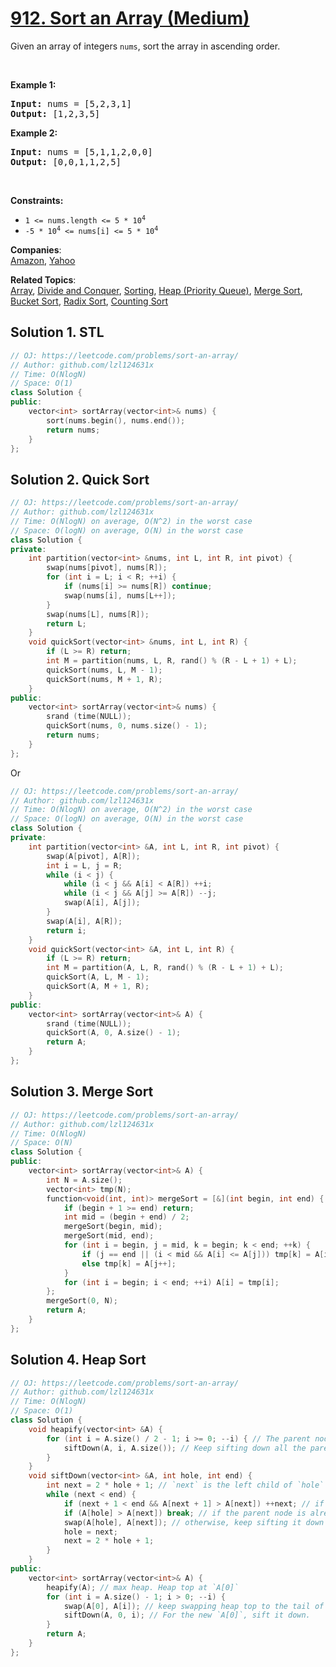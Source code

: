 # [912. Sort an Array (Medium)](https://leetcode.com/problems/sort-an-array/)

<p>Given an array of integers <code>nums</code>, sort the array in ascending order.</p>

<p>&nbsp;</p>
<p><strong>Example 1:</strong></p>
<pre><strong>Input:</strong> nums = [5,2,3,1]
<strong>Output:</strong> [1,2,3,5]
</pre><p><strong>Example 2:</strong></p>
<pre><strong>Input:</strong> nums = [5,1,1,2,0,0]
<strong>Output:</strong> [0,0,1,1,2,5]
</pre>
<p>&nbsp;</p>
<p><strong>Constraints:</strong></p>

<ul>
	<li><code>1 &lt;= nums.length &lt;= 5 * 10<sup>4</sup></code></li>
	<li><code>-5 * 10<sup>4</sup> &lt;= nums[i] &lt;= 5 * 10<sup>4</sup></code></li>
</ul>


**Companies**:  
[Amazon](https://leetcode.com/company/amazon), [Yahoo](https://leetcode.com/company/yahoo)

**Related Topics**:  
[Array](https://leetcode.com/tag/array/), [Divide and Conquer](https://leetcode.com/tag/divide-and-conquer/), [Sorting](https://leetcode.com/tag/sorting/), [Heap (Priority Queue)](https://leetcode.com/tag/heap-priority-queue/), [Merge Sort](https://leetcode.com/tag/merge-sort/), [Bucket Sort](https://leetcode.com/tag/bucket-sort/), [Radix Sort](https://leetcode.com/tag/radix-sort/), [Counting Sort](https://leetcode.com/tag/counting-sort/)

## Solution 1. STL

```cpp
// OJ: https://leetcode.com/problems/sort-an-array/
// Author: github.com/lzl124631x
// Time: O(NlogN)
// Space: O(1)
class Solution {
public:
    vector<int> sortArray(vector<int>& nums) {
        sort(nums.begin(), nums.end());
        return nums;
    }
};
```

## Solution 2. Quick Sort

```cpp
// OJ: https://leetcode.com/problems/sort-an-array/
// Author: github.com/lzl124631x
// Time: O(NlogN) on average, O(N^2) in the worst case
// Space: O(logN) on average, O(N) in the worst case
class Solution {
private:
    int partition(vector<int> &nums, int L, int R, int pivot) {
        swap(nums[pivot], nums[R]);
        for (int i = L; i < R; ++i) {
            if (nums[i] >= nums[R]) continue;
            swap(nums[i], nums[L++]);
        }
        swap(nums[L], nums[R]);
        return L;
    }
    void quickSort(vector<int> &nums, int L, int R) {
        if (L >= R) return;
        int M = partition(nums, L, R, rand() % (R - L + 1) + L);
        quickSort(nums, L, M - 1);
        quickSort(nums, M + 1, R);
    }
public:
    vector<int> sortArray(vector<int>& nums) {
        srand (time(NULL));
        quickSort(nums, 0, nums.size() - 1);
        return nums;
    }
};
```

Or

```cpp
// OJ: https://leetcode.com/problems/sort-an-array/
// Author: github.com/lzl124631x
// Time: O(NlogN) on average, O(N^2) in the worst case
// Space: O(logN) on average, O(N) in the worst case
class Solution {
private:
    int partition(vector<int> &A, int L, int R, int pivot) {
        swap(A[pivot], A[R]);
        int i = L, j = R;
        while (i < j) {
            while (i < j && A[i] < A[R]) ++i;
            while (i < j && A[j] >= A[R]) --j;
            swap(A[i], A[j]);
        }
        swap(A[i], A[R]);
        return i;
    }
    void quickSort(vector<int> &A, int L, int R) {
        if (L >= R) return;
        int M = partition(A, L, R, rand() % (R - L + 1) + L);
        quickSort(A, L, M - 1);
        quickSort(A, M + 1, R);
    }
public:
    vector<int> sortArray(vector<int>& A) {
        srand (time(NULL));
        quickSort(A, 0, A.size() - 1);
        return A;
    }
};
```

## Solution 3. Merge Sort

```cpp
// OJ: https://leetcode.com/problems/sort-an-array/
// Author: github.com/lzl124631x
// Time: O(NlogN)
// Space: O(N)
class Solution {
public:
    vector<int> sortArray(vector<int>& A) {
        int N = A.size();
        vector<int> tmp(N);
        function<void(int, int)> mergeSort = [&](int begin, int end) {
            if (begin + 1 >= end) return;
            int mid = (begin + end) / 2;
            mergeSort(begin, mid);
            mergeSort(mid, end);
            for (int i = begin, j = mid, k = begin; k < end; ++k) {
                if (j == end || (i < mid && A[i] <= A[j])) tmp[k] = A[i++];
                else tmp[k] = A[j++];
            }
            for (int i = begin; i < end; ++i) A[i] = tmp[i];
        };
        mergeSort(0, N);
        return A;
    }
};
```

## Solution 4. Heap Sort

```cpp
// OJ: https://leetcode.com/problems/sort-an-array/
// Author: github.com/lzl124631x
// Time: O(NlogN)
// Space: O(1)
class Solution {
    void heapify(vector<int> &A) {
        for (int i = A.size() / 2 - 1; i >= 0; --i) { // The parent node with the greatest index is `A[N / 2 - 1]`
            siftDown(A, i, A.size()); // Keep sifting down all the parent nodes from bottom up
        }
    }
    void siftDown(vector<int> &A, int hole, int end) {
        int next = 2 * hole + 1; // `next` is the left child of `hole`
        while (next < end) {
            if (next + 1 < end && A[next + 1] > A[next]) ++next; // if the right child is greater than left child, use right child instead.
            if (A[hole] > A[next]) break; // if the parent node is already greater than its greatest child, we don't need to sift it down.
            swap(A[hole], A[next]); // otherwise, keep sifting it down until the parent node `hole` doesn't have any child, i.e. `next >= end`
            hole = next;
            next = 2 * hole + 1;
        }
    }
public:
    vector<int> sortArray(vector<int>& A) {
        heapify(A); // max heap. Heap top at `A[0]`
        for (int i = A.size() - 1; i > 0; --i) {
            swap(A[0], A[i]); // keep swapping heap top to the tail of the heap
            siftDown(A, 0, i); // For the new `A[0]`, sift it down.
        }
        return A;
    }
};
```
